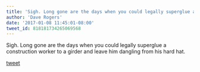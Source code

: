 ```yaml
---
title: 'Sigh. Long gone are the days when you could legally superglue a construction...'
author: 'Dave Rogers'
date: '2017-01-08 11:45:01-08:00'
tweet_id: 818181734265069568
---
```

Sigh. Long gone are the days when you could legally superglue a construction worker to a girder and leave him dangling from his hard hat.

[tweet](https://twitter.com/yukondude/status/818181734265069568)